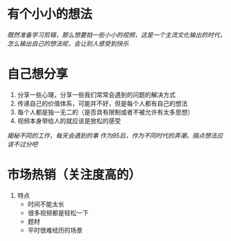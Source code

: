 # 有个小小的想法

*既然准备学习剪辑，那么想要拍一些小小的视频，这是一个主流文化输出的时代，怎么输出自己的想法呢，会让别人感受到快乐*

# 自己想分享
1. 分享一些心理，分享一些我们常常会遇到的问题的解决方式
2. 传递自己的价值体系，可能并不好，但是每个人都有自己的想法
3. 每个人都是独一无二的（是否具有限制或者不被允许有太多思想）
4. 视频本身带给人的就应该是放松的感受

*揭秘不同的工作，每天会遇到的事*
*作为95后，作为不同时代的弄潮，搞点想法应该不过分吧*

# 市场热销（关注度高的）
1. 特点
   + 时间不能太长
   + 很多视频都是轻松一下
   + 题材
   + 平时很难经历的场景